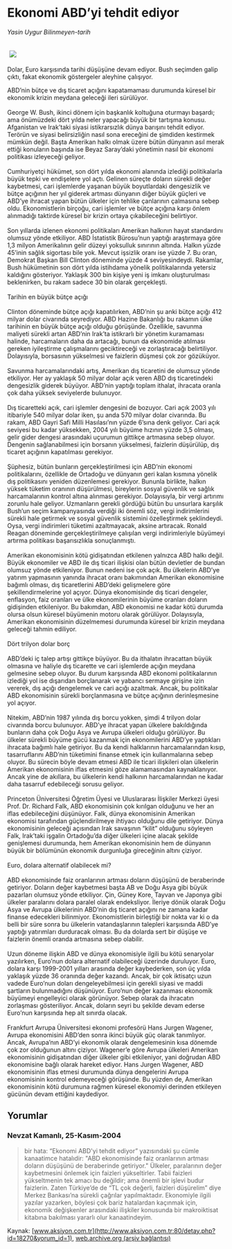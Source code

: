 # Ekonomi ABD’yi tehdit ediyor

*Yasin Uygur Bilinmeyen-tarih*

<div>
 <font>
  <img border="0" height="1" src="/web/20041215123540im_/http://www.aksiyon.com.tr/images/blank.gif"/>
 </font>
 <font class="content">
  <p>
   <img border="0" hspace="5" src="http://web.archive.org/web/20041215123540im_/http://www.aksiyon.com.tr/resim/520/60.jpg" vspace="5"/>
  </p>
 </font>
 <font class="content">
  Dolar, Euro karşısında tarihi düşüşüne devam ediyor. Bush seçimden galip çıktı, fakat ekonomik göstergeler aleyhine çalışıyor.
 </font>
 <p>
  <font class="content">
   ABD’nin bütçe ve dış ticaret açığını kapatamaması durumunda küresel bir ekonomik krizin meydana geleceği ileri sürülüyor.
   <br/>
   <br/>
   George W. Bush, ikinci dönem için başkanlık koltuğuna oturmayı başardı; ama önümüzdeki dört yılda neler yapacağı büyük bir tartışma konusu. Afganistan ve Irak’taki siyasi istikrarsızlık dünya barışını tehdit ediyor. Terörün ve siyasi belirsizliğin nasıl sona ereceğini de şimdiden kestirmek mümkün değil. Başta Amerikan halkı olmak üzere bütün dünyanın asıl merak ettiği konuların başında ise  Beyaz Saray’daki yönetimin nasıl bir ekonomi politikası izleyeceği geliyor.
   <br/>
   <br/>
   Cumhuriyetçi hükümet, son dört yılda ekonomi alanında izlediği politikalarla büyük tepki ve endişelere yol açtı. Gelinen süreçte doların sürekli değer kaybetmesi, cari işlemlerde yaşanan büyük boyutlardaki dengesizlik ve bütçe açığının her yıl giderek artması dünyanın diğer büyük güçleri ve ABD’ye ihracat yapan bütün ülkeler için tehlike çanlarının çalmasına sebep oldu. Ekonomistlerin birçoğu, cari işlemler ve bütçe açığına karşı önlem alınmadığı taktirde küresel bir krizin ortaya çıkabileceğini belirtiyor.
   <br/>
   <br/>
   Son yıllarda izlenen ekonomi politikaları Amerikan halkının hayat standardını olumsuz yönde etkiliyor. ABD İstatistik Bürosu’nun yaptığı araştırmaya göre 1,3 milyon Amerikalının gelir düzeyi yoksulluk sınırının altında. Halkın yüzde 45’inin sağlık sigortası bile yok. Mevcut işsizlik oranı ise yüzde 7. Bu oran, Demokrat Başkan Bill Clinton döneminde yüzde 4 seviyesindeydi. Rakamlar, Bush hükümetinin son dört yılda istihdama yönelik politikalarında yetersiz kaldığını gösteriyor. Yaklaşık 300 bin kişiye yeni iş imkanı oluşturulması beklenirken, bu rakam sadece 30 bin olarak gerçekleşti.
   <br/>
   <br/>
   Tarihin en büyük bütçe açığı
   <br/>
   <br/>
   Clinton döneminde bütçe açığı kapatılırken, ABD’nin şu anki bütçe açığı 412 milyar dolar civarında seyrediyor. ABD Hazine Bakanlığı bu rakamın ülke tarihinin en büyük bütçe açığı olduğu görüşünde. Özellikle, savunma maliyeti sürekli artan ABD’nin Irak’ta istikrarlı bir yönetim kuramaması halinde, harcamaların daha da artacağı, bunun da ekonomide atılması gereken iyileştirme çalışmalarını geciktireceği ve zorlaştıracağı belirtiliyor. Dolayısıyla, borsasının yükselmesi ve faizlerin düşmesi çok zor gözüküyor.
   <br/>
   <br/>
   Savunma harcamalarındaki artış, Amerikan dış ticaretini de olumsuz yönde etkiliyor. Her ay yaklaşık 50 milyar dolar açık veren ABD dış ticaretindeki dengesizlik giderek büyüyor. ABD’nin yaptığı toplam ithalat, ihracata oranla çok daha yüksek seviyelerde bulunuyor.
   <br/>
   <br/>
   Dış ticaretteki açık, cari işlemler dengesini de bozuyor. Cari açık 2003 yılı itibariyle 540 milyar dolar iken, şu anda 570 milyar dolar civarında. Bu rakam, ABD Gayri Safi Milli Hasılası’nın yüzde 6’sına denk geliyor. Cari açık seviyesi bu kadar yüksekken, 2004 yılı büyüme hızının yüzde 3,5 olması, gelir gider dengesi arasındaki uçurumun gittikçe artmasına sebep oluyor. Dengenin sağlanabilmesi için borsanın yükselmesi, faizlerin düşürülüp, dış ticaret açığının kapatılması gerekiyor.
   <br/>
   <br/>
   Şüphesiz, bütün bunların gerçekleştirilmesi için ABD’nin ekonomi politikalarını, özellikle de Ortadoğu ve dünyanın geri kalan kısmına yönelik dış politikasını yeniden düzenlemesi gerekiyor. Bununla birlikte, halkın yüksek tüketim oranının düşürülmesi, bireylerin sosyal güvenlik ve sağlık harcamalarının kontrol altına alınması gerekiyor. Dolayısıyla, bir vergi artırımı zorunlu hale geliyor. Uzmanların gerekli gördüğü bütün bu unsurlara karşılık Bush’un seçim kampanyasında verdiği iki önemli söz, vergi indirimlerini sürekli hale getirmek ve sosyal güvenlik sistemini özelleştirmek şeklindeydi. Oysa, vergi indirimleri tüketimi azaltmayacak, aksine artıracak. Ronald Reagan döneminde gerçekleştirilmeye çalışılan vergi indirimleriyle büyümeyi artırma politikası başarısızlıkla sonuçlanmıştı.
   <br/>
   <br/>
   Amerikan ekonomisinin kötü gidişatından etkilenen yalnızca ABD halkı değil. Büyük ekonomiler ve ABD ile dış ticari ilişkisi olan bütün devletler de bundan olumsuz yönde etkileniyor. Bunun nedeni ise çok açık. Bu ülkelerin ABD’ye yatırım yapmasının yanında ihracat oranı bakımından Amerikan ekonomisine bağımlı olması, dış ticaretlerini ABD’deki gelişmelere göre şekillendirmelerine yol açıyor. Dünya ekonomisinde dış ticari dengeler, enflasyon, faiz oranları ve ülke ekonomilerinin büyüme oranları doların gidişinden etkileniyor. Bu bakımdan, ABD ekonomisi ne kadar kötü durumda olursa olsun küresel büyümenin motoru olarak görülüyor. Dolayısıyla, Amerikan ekonomisinin düzelmemesi durumunda küresel bir krizin meydana geleceği tahmin ediliyor.
   <br/>
   <br/>
   Dört trilyon dolar borç
   <br/>
   <br/>
   ABD’deki iç talep artışı gittikçe büyüyor. Bu da ithalatın ihracattan büyük olmasına ve haliyle dış ticarette ve cari işlemlerde açığın meydana gelmesine sebep oluyor. Bu durum karşısında ABD ekonomi politikalarının izlediği yol ise dışarıdan borçlanarak ve yabancı sermaye girişine izin vererek, dış açığı dengelemek ve cari açığı azaltmak. Ancak, bu politikalar ABD ekonomisinin sürekli borçlanmasına ve bütçe açığının derinleşmesine yol açıyor.
   <br/>
   <br/>
   Nitekim, ABD’nin 1987 yılında dış borcu yokken, şimdi 4 trilyon dolar civarında borcu bulunuyor. ABD’ye ihracat yapan ülkelere bakıldığında bunların daha çok Doğu Asya ve Avrupa ülkeleri olduğu görülüyor. Bu ülkeler sürekli büyüme gücü kazanmak için ekonomilerini ABD’ye yaptıkları ihracata bağımlı hale getiriyor. Bu da kendi halklarının harcamalarından kısıp, tasarruflarını ABD’nin tüketimini finanse etmek için kullanmalarına sebep oluyor. Bu sürecin böyle devam etmesi ABD ile ticari ilişkileri olan ülkelerin Amerikan ekonomisinin iflas etmesini göze alamamasından kaynaklanıyor. Ancak yine de akıllara, bu ülkelerin kendi halkının harcamalarından ne kadar daha tasarruf edebileceği sorusu geliyor.
   <br/>
   <br/>
   Princeton Üniversitesi Öğretim Üyesi ve Uluslararası İlişkiler Merkezi üyesi Prof. Dr. Richard Falk, ABD ekonomisinin çok kırılgan olduğunu ve her an iflas edebileceğini düşünüyor. Falk, dünya ekonomisinin Amerikan ekonomisi tarafından güçlendirilmeye ihtiyacı olduğunu dile getiriyor. Dünya ekonomisinin geleceği açısından Irak savaşının “kilit” olduğunu söyleyen Falk, Irak’taki işgalin Ortadoğu’da diğer ülkeleri içine alacak şekilde genişlemesi durumunda, hem Amerikan ekonomisinin hem de dünyanın büyük bir bölümünün ekonomik durgunluğa gireceğinin altını çiziyor.
   <br/>
   <br/>
   Euro, dolara alternatif olabilecek mi?
   <br/>
   <br/>
   ABD ekonomisinde faiz oranlarının artması doların düşüşünü de beraberinde getiriyor. Doların değer kaybetmesi başta AB ve Doğu Asya gibi büyük pazarları olumsuz yönde etkiliyor. Çin, Güney Kore, Tayvan ve Japonya gibi ülkeler paralarını dolara paralel olarak endeksliyor. İleriye dönük olarak Doğu Asya ve Avrupa ülkelerinin ABD’nin dış ticaret açığını ne zamana kadar finanse edecekleri bilinmiyor. Ekonomistlerin birleştiği bir nokta var ki o da belli bir süre sonra bu ülkelerin vatandaşlarının talepleri karşısında ABD’ye yaptığı yatırımları durduracak olması. Bu da dolarda sert bir düşüşe ve faizlerin önemli oranda artmasına sebep olabilir.
   <br/>
   <br/>
   Uzun döneme ilişkin ABD ve dünya ekonomisiyle ilgili bu kötü senaryolar yazılırken, Euro’nun dolara alternatif olabileceği üzerinde duruluyor. Euro, dolara karşı 1999-2001 yılları arasında değer kaybederken, son üç yılda yaklaşık yüzde 36 oranında değer kazandı. Ancak, bir çok iktisatçı uzun vadede Euro’nun doları dengeleyebilmesi için gerekli siyasi ve maddi şartların bulunmadığını düşünüyor. Euro’nun değer kazanması ekonomik büyümeyi engelleyici olarak görünüyor. Sebep olarak da ihracatın zorlaşması gösteriliyor. Ancak, doların seyri bu şekilde devam ederse Euro’nun karşısında hep alt sınırda olacak.
   <br/>
   <br/>
   Frankfurt Avrupa Üniversitesi ekonomi profesörü Hans Jurgen Wagener, Avrupa ekonomisini ABD’den sonra ikinci büyük güç olarak tanımlıyor. Ancak, Avrupa’nın ABD’yi ekonomik olarak dengelemesinin kısa dönemde çok zor olduğunun altını çiziyor. Wagener’e göre Avrupa ülkeleri Amerikan ekonomisinin gidişatından diğer ülkeler gibi etkileniyor, yani doğrudan ABD ekonomisine bağlı olarak hareket ediyor. Hans Jurgen Wagener, ABD ekonomisinin iflas etmesi durumunda dünya dengelerini Avrupa ekonomisinin kontrol edemeyeceği görüşünde. Bu yüzden de, Amerikan ekonomisinin kötü durumuna rağmen küresel ekonomiyi derinden etkileyen gücünün devam ettiğini kaydediyor.
   <br/>
  </font>
 </p>
</div>


## Yorumlar

### Nevzat Kamanlı, 25-Kasım-2004
> bir hata: 
> “Ekonomi ABD'yi tehdit ediyor” yazısındaki şu cümle kanaatimce hatalıdir: "ABD ekonomisinde faiz oranlarının artması doların düşüşünü de beraberinde getiriyor." Ülkeler,  paralarının değer kaybetmesini önlemek için faizleri yükseltirler. Tabii faizleri yükseltmenin tek amacı bu değildir; ama önemli bir işlevi budur faizlerin. Zaten Türkiye’de de “TL çok değerli, faizleri düşürelim” diye Merkez Bankası’na sürekli çağrılar yapılmaktadır. Ekonomiyle ilgili yazılar yazarken, böylesi çok bariz hatalardan kaçınmak için, ekonomik değişkenler arasındaki ilişkiler konusunda bir makroiktisat kitabına bakılması yararlı olur kanaatindeyim.

Kaynak: [www.aksiyon.com.tr](http://www.aksiyon.com.tr:80/detay.php?id=18270&yorum_id=1), [web.archive.org (arşiv bağlantısı)](http://web.archive.org/web/20041215123540/http://www.aksiyon.com.tr:80/detay.php?id=18270&yorum_id=1)
